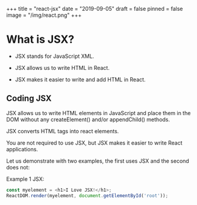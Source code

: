 +++
title = "react-jsx"
date = "2019-09-05"
draft = false
pinned = false
image = "/img/react.png"
+++

# What is JSX?
 * JSX stands for JavaScript XML.

 * JSX allows us to write HTML in React.

 * JSX makes it easier to write and add HTML in React.

## Coding JSX
JSX allows us to write HTML elements in JavaScript and place them in the DOM without any createElement()  and/or appendChild()  methods.

JSX converts HTML tags into react elements.

You are not required to use JSX, but JSX makes it easier to write React applications.

Let us demonstrate with two examples, the first uses JSX and the second does not:

Example 1
JSX:
```js
const myelement = <h1>I Love JSX!</h1>;
ReactDOM.render(myelement, document.getElementById('root'));
```
